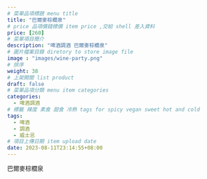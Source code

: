 ```yaml
---
# 菜單品項標題 menu title 
title: "巴爾麥棕櫚泉"
# price 品項價錢標價 item price ,交給 shell 差入資料
price: [260] 
# 菜單項目簡介 
description: "啤酒調酒 巴爾麥棕櫚泉"
# 圖片檔案目錄 diretory to store image file
image : "images/wine-party.png"
# 排序
weight: 38 
# 上架開關 list product 
draft: false
# 菜單品項分類 menu item categories 
categories:
  - 啤酒調酒 
# 標籤 辣度 素食 甜食 冷熱 tags for spicy vegan sweet hot and cold 
tags:
  - 啤酒
  - 調酒 
  - 威士忌
# 項目上傳日期 item upload date 
date: 2023-08-11T23:14:55+08:00
---
```


 巴爾麥棕櫚泉
